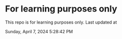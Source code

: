 # For learning purposes only
This repo is for learning purposes only.
Last updated at

Sunday, April 7, 2024 5:28:42 PM

